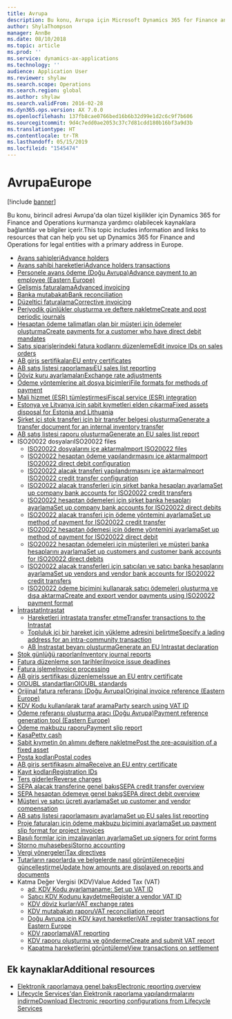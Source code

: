 ```yaml
---
title: Avrupa
description: Bu konu, Avrupa için Microsoft Dynamics 365 for Finance and Operations belgelendirme kaynaklarına bağlantılar sağlar.
author: ShylaThompson
manager: AnnBe
ms.date: 08/10/2018
ms.topic: article
ms.prod: ''
ms.service: dynamics-ax-applications
ms.technology: ''
audience: Application User
ms.reviewer: shylaw
ms.search.scope: Operations
ms.search.region: global
ms.author: shylaw
ms.search.validFrom: 2016-02-28
ms.dyn365.ops.version: AX 7.0.0
ms.openlocfilehash: 137fb8cae0766bed16b6b32d99e1d2c6c9f7b606
ms.sourcegitcommit: 9d4c7edd0ae2053c37c7d81cdd180b16bf3a9d3b
ms.translationtype: HT
ms.contentlocale: tr-TR
ms.lasthandoff: 05/15/2019
ms.locfileid: "1545474"
---
```

# <a name="europe"></a><span data-ttu-id="cf00a-103">Avrupa</span><span class="sxs-lookup"><span data-stu-id="cf00a-103">Europe</span></span> 

[!include [banner](../includes/banner.md)]

<span data-ttu-id="cf00a-104">Bu konu, birincil adresi Avrupa'da olan tüzel kişilikler için Dynamics 365 for Finance and Operations kurmanıza yardımcı olabilecek kaynaklara bağlantılar ve bilgiler içerir.</span><span class="sxs-lookup"><span data-stu-id="cf00a-104">This topic includes information and links to resources that can help you set up Dynamics 365 for Finance and Operations for legal entities with a primary address in Europe.</span></span> 

- [<span data-ttu-id="cf00a-105">Avans sahipleri</span><span class="sxs-lookup"><span data-stu-id="cf00a-105">Advance holders</span></span>](emea-advance-holders.md)
 - [<span data-ttu-id="cf00a-106">Avans sahibi hareketleri</span><span class="sxs-lookup"><span data-stu-id="cf00a-106">Advance holders transactions</span></span>](emea-advance-holders-transactions.md)
 - [<span data-ttu-id="cf00a-107">Personele avans ödeme (Doğu Avrupa)</span><span class="sxs-lookup"><span data-stu-id="cf00a-107">Advance payment to an employee (Eastern Europe)</span></span>](tasks/advance-payment-employee.md)
- [<span data-ttu-id="cf00a-108">Gelişmiş faturalama</span><span class="sxs-lookup"><span data-stu-id="cf00a-108">Advanced invoicing</span></span>](emea-advance-invoice.md)
- [<span data-ttu-id="cf00a-109">Banka mutabakatı</span><span class="sxs-lookup"><span data-stu-id="cf00a-109">Bank reconciliation</span></span>](emea-bank-reconciliation.md)
- [<span data-ttu-id="cf00a-110">Düzeltici faturalama</span><span class="sxs-lookup"><span data-stu-id="cf00a-110">Corrective invoicing</span></span>](emea-corrective-invoice.md)
- [<span data-ttu-id="cf00a-111">Periyodik günlükler oluşturma ve deftere nakletme</span><span class="sxs-lookup"><span data-stu-id="cf00a-111">Create and post periodic journals</span></span>](emea-create-post-periodic-journals.md)
- [<span data-ttu-id="cf00a-112">Hesaptan ödeme talimatları olan bir müşteri için ödemeler oluşturma</span><span class="sxs-lookup"><span data-stu-id="cf00a-112">Create payments for a customer who have direct debit mandates</span></span>](tasks/create-payments-customers-who-have-direct-debit-mandates.md)
- [<span data-ttu-id="cf00a-113">Satış siparişlerindeki fatura kodlarını düzenleme</span><span class="sxs-lookup"><span data-stu-id="cf00a-113">Edit invoice IDs on sales orders</span></span>](emea-edit-invoice-id-sales-orders.md)
- [<span data-ttu-id="cf00a-114">AB giriş sertifikaları</span><span class="sxs-lookup"><span data-stu-id="cf00a-114">EU entry certificates</span></span>](emea-entry-certificates.md)
- [<span data-ttu-id="cf00a-115">AB satış listesi raporlaması</span><span class="sxs-lookup"><span data-stu-id="cf00a-115">EU sales list reporting</span></span>](emea-eu-sales-list.md)
- [<span data-ttu-id="cf00a-116">Döviz kuru ayarlamaları</span><span class="sxs-lookup"><span data-stu-id="cf00a-116">Exchange rate adjustments</span></span>](emea-exchange-rate-adjustments.md)
- [<span data-ttu-id="cf00a-117">Ödeme yöntemlerine ait dosya biçimleri</span><span class="sxs-lookup"><span data-stu-id="cf00a-117">File formats for methods of payment</span></span>](emea-select-file-formats-for-the-method-of-payments.md)
- [<span data-ttu-id="cf00a-118">Mali hizmet (ESR) tümleştirmesi</span><span class="sxs-lookup"><span data-stu-id="cf00a-118">Fiscal service (ESR) integration</span></span>](emea-fiscal-service-integration.md)
- [<span data-ttu-id="cf00a-119">Estonya ve Litvanya için sabit kıymetleri elden çıkarma</span><span class="sxs-lookup"><span data-stu-id="cf00a-119">Fixed assets disposal for Estonia and Lithuania</span></span>](emea-credit-note-reverse-fixed-asset-sale.md)
- [<span data-ttu-id="cf00a-120">Şirket içi stok transferi için bir transfer belgesi oluşturma</span><span class="sxs-lookup"><span data-stu-id="cf00a-120">Generate a transfer document for an internal inventory transfer</span></span>](tasks/transfer-document-internal-inventory-transfer.md)
- [<span data-ttu-id="cf00a-121">AB satış listesi raporu oluşturma</span><span class="sxs-lookup"><span data-stu-id="cf00a-121">Generate an EU sales list report</span></span>](tasks/eur-00011-eu-sales-list-report.md)
- <span data-ttu-id="cf00a-122">ISO20022 dosyaları</span><span class="sxs-lookup"><span data-stu-id="cf00a-122">ISO20022 files</span></span>
  - [<span data-ttu-id="cf00a-123">ISO20022 dosyalarını içe aktarma</span><span class="sxs-lookup"><span data-stu-id="cf00a-123">Import ISO20022 files</span></span>](emea-ISO20022-file-formats.md)
  - [<span data-ttu-id="cf00a-124">ISO20022 hesaptan ödeme yapılandırmasını içe aktarma</span><span class="sxs-lookup"><span data-stu-id="cf00a-124">Import ISO20022 direct debit configuration</span></span>](tasks/import-iso20022-direct-debit-configuration.md)
  - [<span data-ttu-id="cf00a-125">ISO20022 alacak transferi yapılandırmasını içe aktarma</span><span class="sxs-lookup"><span data-stu-id="cf00a-125">Import ISO20022 credit transfer configuration</span></span>](tasks/import-iso20022-credit-transfer-configuration.md)
  - [<span data-ttu-id="cf00a-126">ISO20022 alacak transferleri için şirket banka hesapları ayarlama</span><span class="sxs-lookup"><span data-stu-id="cf00a-126">Set up company bank accounts for ISO20022 credit transfers</span></span>](tasks/set-up-company-bank-accounts-iso20022-credit-transfers.md)
  - [<span data-ttu-id="cf00a-127">ISO20022 hesaptan ödemeleri için şirket banka hesapları ayarlama</span><span class="sxs-lookup"><span data-stu-id="cf00a-127">Set up company bank accounts for ISO20022 direct debits</span></span>](tasks/set-up-company-bank-accounts-iso20022-direct-debits.md)
  - [<span data-ttu-id="cf00a-128">ISO20022 alacak transferi için ödeme yöntemini ayarlama</span><span class="sxs-lookup"><span data-stu-id="cf00a-128">Set up method of payment for ISO20022 credit transfer</span></span>](tasks/set-up-method-payment-iso20022-credit-transfer.md)
  - [<span data-ttu-id="cf00a-129">ISO20022 hesaptan ödemesi için ödeme yöntemini ayarlama</span><span class="sxs-lookup"><span data-stu-id="cf00a-129">Set up method of payment for ISO20022 direct debit</span></span>](tasks/setup-method-payment-iso20022-direct-debit.md)
  - [<span data-ttu-id="cf00a-130">ISO20022 hesaptan ödemeleri için müşterileri ve müşteri banka hesaplarını ayarlama</span><span class="sxs-lookup"><span data-stu-id="cf00a-130">Set up customers and customer bank accounts for ISO20022 direct debits</span></span>](tasks/set-up-bank-accounts-iso20022-direct-debits.md)
  - [<span data-ttu-id="cf00a-131">ISO20022 alacak transferleri için satıcıları ve satıcı banka hesaplarını ayarlama</span><span class="sxs-lookup"><span data-stu-id="cf00a-131">Set up vendors and vendor bank accounts for ISO20022 credit transfers</span></span>](tasks/set-up-vendor-iso20022-credit-transfers.md)
  - [<span data-ttu-id="cf00a-132">ISO20022 ödeme biçimini kullanarak satıcı ödemeleri oluşturma ve dışa aktarma</span><span class="sxs-lookup"><span data-stu-id="cf00a-132">Create and export vendor payments using ISO20022 payment format</span></span>](tasks/create-export-vendor-payments-iso20022-payment-format.md)
- [<span data-ttu-id="cf00a-133">İntrastat</span><span class="sxs-lookup"><span data-stu-id="cf00a-133">Intrastat</span></span>](emea-intrastat.md)
  - [<span data-ttu-id="cf00a-134">Hareketleri intrastata transfer etme</span><span class="sxs-lookup"><span data-stu-id="cf00a-134">Transfer transactions to the Intrastat</span></span>](tasks/transfer-transactions-intrastat.md)
  - [<span data-ttu-id="cf00a-135">Topluluk içi bir hareket için yükleme adresini belirtme</span><span class="sxs-lookup"><span data-stu-id="cf00a-135">Specify a lading address for an intra-community transaction</span></span>](tasks/eur-00002-specify-lading-address-intra-community.md)
  - [<span data-ttu-id="cf00a-136">AB İnstrastat beyanı oluşturma</span><span class="sxs-lookup"><span data-stu-id="cf00a-136">Generate an EU Intrastat declaration</span></span>](tasks/eur-00002-eu-intrastat-declaration.md)
- [<span data-ttu-id="cf00a-137">Stok günlüğü raporları</span><span class="sxs-lookup"><span data-stu-id="cf00a-137">Inventory journal reports</span></span>](emea-set-up-report-inventory-journal-names.md)
- [<span data-ttu-id="cf00a-138">Fatura düzenleme son tarihleri</span><span class="sxs-lookup"><span data-stu-id="cf00a-138">Invoice issue deadlines</span></span>](emea-invoice-issue-deadline.md)
- [<span data-ttu-id="cf00a-139">Fatura işleme</span><span class="sxs-lookup"><span data-stu-id="cf00a-139">Invoice processing</span></span>](emea-invoice-processing.md)
- [<span data-ttu-id="cf00a-140">AB giriş sertifikası düzenleme</span><span class="sxs-lookup"><span data-stu-id="cf00a-140">Issue an EU entry certificate</span></span>](tasks/eur-00012-issue-eu-entry-certificate.md)
- [<span data-ttu-id="cf00a-141">OIOUBL standartları</span><span class="sxs-lookup"><span data-stu-id="cf00a-141">OIOUBL standards</span></span>](emea-oioubl-standards-electronic-invoicing.md)
- [<span data-ttu-id="cf00a-142">Orijinal fatura referansı (Doğu Avrupa)</span><span class="sxs-lookup"><span data-stu-id="cf00a-142">Original invoice reference (Eastern Europe)</span></span>](tasks/ee-00004-original-invoice-reference.md)
- [<span data-ttu-id="cf00a-143">KDV Kodu kullanılarak taraf arama</span><span class="sxs-lookup"><span data-stu-id="cf00a-143">Party search using VAT ID</span></span>](tasks/eur-00015-party-search-vat-id.md)
- [<span data-ttu-id="cf00a-144">Ödeme referansı oluşturma aracı (Doğu Avrupa)</span><span class="sxs-lookup"><span data-stu-id="cf00a-144">Payment reference generation tool (Eastern Europe)</span></span>](tasks/ee-00015-payment-reference-generation-tool.md)
- [<span data-ttu-id="cf00a-145">Ödeme makbuzu raporu</span><span class="sxs-lookup"><span data-stu-id="cf00a-145">Payment slip report</span></span>](emea-eur-payment-slip-report-giro.md)
- [<span data-ttu-id="cf00a-146">Kasa</span><span class="sxs-lookup"><span data-stu-id="cf00a-146">Petty cash</span></span>](emea-petty-cash.md)
- [<span data-ttu-id="cf00a-147">Sabit kıymetin ön alımını deftere nakletme</span><span class="sxs-lookup"><span data-stu-id="cf00a-147">Post the pre-acquisition of a fixed asset</span></span>](emea-pre-acquisition-acquisition-fixed-asset.md)
- [<span data-ttu-id="cf00a-148">Posta kodları</span><span class="sxs-lookup"><span data-stu-id="cf00a-148">Postal codes</span></span>](emea-import-create-postal-codes-manually.md)
- [<span data-ttu-id="cf00a-149">AB giriş sertifikasını alma</span><span class="sxs-lookup"><span data-stu-id="cf00a-149">Receive an EU entry certificate</span></span>](tasks/eur-00012-receive-eu-entry-certificate.md)
- [<span data-ttu-id="cf00a-150">Kayıt kodları</span><span class="sxs-lookup"><span data-stu-id="cf00a-150">Registration IDs</span></span>](emea-registration-ids.md)
- [<span data-ttu-id="cf00a-151">Ters giderler</span><span class="sxs-lookup"><span data-stu-id="cf00a-151">Reverse charges</span></span>](emea-reverse-charge.md)
- [<span data-ttu-id="cf00a-152">SEPA alacak transferine genel bakış</span><span class="sxs-lookup"><span data-stu-id="cf00a-152">SEPA credit transfer overview</span></span>](../accounts-payable/sepa-credit-transfer.md)
- [<span data-ttu-id="cf00a-153">SEPA hesaptan ödemeye genel bakış</span><span class="sxs-lookup"><span data-stu-id="cf00a-153">SEPA direct debit overview</span></span>](../accounts-receivable/sepa-direct-debit-overview.md)
- [<span data-ttu-id="cf00a-154">Müşteri ve satıcı ücreti ayarlama</span><span class="sxs-lookup"><span data-stu-id="cf00a-154">Set up customer and vendor compensation</span></span>](emea-compensation-customer-vendor-transactions.md)
- [<span data-ttu-id="cf00a-155">AB satış listesi raporlamasını ayarlama</span><span class="sxs-lookup"><span data-stu-id="cf00a-155">Set up EU sales list reporting</span></span>](tasks/eur-00011-eu-sales-list-reporting.md)
- [<span data-ttu-id="cf00a-156">Proje faturaları için ödeme makbuzu biçimini ayarlama</span><span class="sxs-lookup"><span data-stu-id="cf00a-156">Set up payment slip format for project invoices</span></span>](tasks/set-up-payment-slip-format-project-invoices.md)
- [<span data-ttu-id="cf00a-157">Basılı formlar için imzalayanları ayarlama</span><span class="sxs-lookup"><span data-stu-id="cf00a-157">Set up signers for print forms</span></span>](emea-set-up-signers-for-printing-forms.md)
- [<span data-ttu-id="cf00a-158">Storno muhasebesi</span><span class="sxs-lookup"><span data-stu-id="cf00a-158">Storno accounting</span></span>](emea-storno.md)
- [<span data-ttu-id="cf00a-159">Vergi yönergeleri</span><span class="sxs-lookup"><span data-stu-id="cf00a-159">Tax directives</span></span>](emea-tax-directives.md)
- [<span data-ttu-id="cf00a-160">Tutarların raporlarda ve belgelerde nasıl görüntüleneceğini güncelleştirme</span><span class="sxs-lookup"><span data-stu-id="cf00a-160">Update how amounts are displayed on reports and documents</span></span>](emea-amount-printing-forms.md)
- <span data-ttu-id="cf00a-161">Katma Değer Vergisi (KDV)</span><span class="sxs-lookup"><span data-stu-id="cf00a-161">Value Added Tax (VAT)</span></span>
  - [<span data-ttu-id="cf00a-162">ad: KDV Kodu ayarlama</span><span class="sxs-lookup"><span data-stu-id="cf00a-162">name: Set up VAT ID</span></span>](tasks/eur-00015-vat-id.md)
  - [<span data-ttu-id="cf00a-163">Satıcı KDV Kodunu kaydetme</span><span class="sxs-lookup"><span data-stu-id="cf00a-163">Register a vendor VAT ID</span></span>](tasks/eur-00015-registration-vendor-vat-id.md)
  - [<span data-ttu-id="cf00a-164">KDV döviz kurları</span><span class="sxs-lookup"><span data-stu-id="cf00a-164">VAT exchange rates</span></span>](emea-vat-exchange-rate.md)
  - [<span data-ttu-id="cf00a-165">KDV mutabakatı raporu</span><span class="sxs-lookup"><span data-stu-id="cf00a-165">VAT reconciliation report</span></span>](tasks/eur-00018-vat-reconciliation-report.md)
  - [<span data-ttu-id="cf00a-166">Doğu Avrupa için KDV kayıt hareketleri</span><span class="sxs-lookup"><span data-stu-id="cf00a-166">VAT register transactions for Eastern Europe</span></span>](emea-vat-register-transactions.md)
  - [<span data-ttu-id="cf00a-167">KDV raporlama</span><span class="sxs-lookup"><span data-stu-id="cf00a-167">VAT reporting</span></span>](emea-vat-reporting.md)
  - [<span data-ttu-id="cf00a-168">KDV raporu oluşturma ve gönderme</span><span class="sxs-lookup"><span data-stu-id="cf00a-168">Create and submit VAT report</span></span>](tasks/create-submit-vat-report.md)
  - [<span data-ttu-id="cf00a-169">Kapatma hareketlerini görüntüleme</span><span class="sxs-lookup"><span data-stu-id="cf00a-169">View transactions on settlement</span></span>](emea-transactions-settlement-form.md)

## <a name="additional-resources"></a><span data-ttu-id="cf00a-170">Ek kaynaklar</span><span class="sxs-lookup"><span data-stu-id="cf00a-170">Additional resources</span></span>

- [<span data-ttu-id="cf00a-171">Elektronik raporlamaya genel bakış</span><span class="sxs-lookup"><span data-stu-id="cf00a-171">Electronic reporting overview</span></span>](../../dev-itpro/analytics/general-electronic-reporting.md)
- [<span data-ttu-id="cf00a-172">Lifecycle Services'dan Elektronik raporlama yapılandırmalarını indirme</span><span class="sxs-lookup"><span data-stu-id="cf00a-172">Download Electronic reporting configurations from Lifecycle Services</span></span>](../../dev-itpro/analytics/download-electronic-reporting-configuration-lcs.md)

